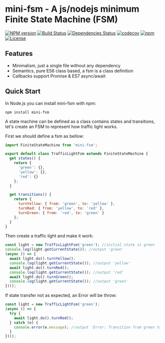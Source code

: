 # mini-fsm - A js/nodejs minimum Finite State Machine (FSM)


[![NPM version](https://img.shields.io/npm/v/mini-fsm.svg?style=flat-square)](http://badge.fury.io/js/mini-fsm)
[![Build Status](https://travis-ci.org/AlloVince/mini-fsm.svg?branch=master)](https://travis-ci.org/AlloVince/mini-fsm)
[![Dependencies Status](https://david-dm.org/AlloVince/mini-fsm.svg)](https://david-dm.org/AlloVince/mini-fsm)
[![codecov](https://codecov.io/gh/AlloVince/mini-fsm/branch/master/graph/badge.svg)](https://codecov.io/gh/AlloVince/mini-fsm)
[![npm](https://img.shields.io/npm/dm/AlloVince.svg?maxAge=2592000)](https://www.npmjs.com/package/mini-fsm)
[![License](https://img.shields.io/npm/l/mini-fsm.svg?maxAge=2592000?style=plastic)](https://github.com/AlloVince/mini-fsm/blob/master/LICENSE)

## Features

- Minimalism, just a single file without any dependency
- Semantics, pure ES6 class based, a fsm is a class definition
- Callbacks support Promise & ES7 async/await


## Quick Start

In Node.js you can install mini-fsm with npm:

``` shell
npm install mini-fsm
```

A state machine can be defined as a class contains states and transitions, 
let's create an FSM to represent how traffic light works.

First we should define a fsm as bellow:

``` js
import FiniteStateMachine from 'mini-fsm';

export default class TrafficLightFsm extends FiniteStateMachine {
  get states() {
    return {
      'green': {},
      'yellow': {},
      'red': {}
    };
  }

  get transitions() {
    return {
      turnYellow: { from: 'green', to: 'yellow' },
      turnRed: { from: 'yellow', to: 'red' },
      turnGreen: { from: 'red', to: 'green' }
    };
  }
}
```

Then create a traffic light and make it work:

``` js
const light = new TrafficLightFsm('green'); //initial state is green
console.log(light.getCurrentState()); //output 'green'
(async () => {
  await light.do().turnYellow();
  console.log(light.getCurrentState()); //output 'yellow'
  await light.do().turnRed();
  console.log(light.getCurrentState()); //output 'red'
  await light.do().turnGreen();
  console.log(light.getCurrentState()); //output 'green'
})();
```

If state transfer not as expected, an Error will be throw:

``` js
const light = new TrafficLightFsm('green');
(async () => {
  try {
    await light.do().turnRed();
  } catch (e) {
    console.error(e.message); //output 'Error: Transition from green to red denied'
  }
})();
```
